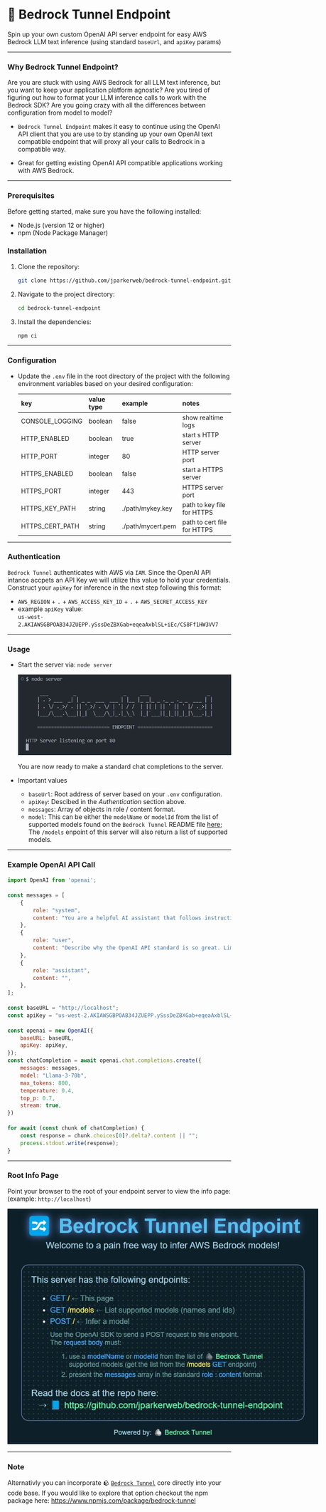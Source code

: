  # 🔀 Bedrock Tunnel Endpoint
 Spin up your own custom OpenAI API server endpoint for easy AWS Bedrock LLM text inference (using standard `baseUrl`, and `apiKey` params)

 ---

### Why Bedrock Tunnel Endpoint?

Are you are stuck with using AWS Bedrock for all LLM text inference, but you want to keep your application platform agnostic?  Are you tired of figuring out how to format your LLM inference calls to work with the Bedrock SDK? Are you going crazy with all the differences between configuration from model to model?

- `Bedrock Tunnel Endpoint` makes it easy to continue using the OpenAI API client that you are use to by standing up your own OpenAI text compatible endpoint that will proxy all your calls to Bedrock in a compatible way.

- Great for getting existing OpenAI API compatible applications working with AWS Bedrock.

---

### Prerequisites

Before getting started, make sure you have the following installed:

- Node.js (version 12 or higher)
- npm (Node Package Manager)

### Installation

1. Clone the repository:

    ```bash
    git clone https://github.com/jparkerweb/bedrock-tunnel-endpoint.git
    ```

2. Navigate to the project directory:

    ```bash
    cd bedrock-tunnel-endpoint
    ```

3. Install the dependencies:

    ```bash
    npm ci
    ```

---

### Configuration

* Update the `.env` file in the root directory of the project with the following
  environment variables based on your desired configuration:

    | key             | value type | example           | notes                       |
    |-----------------|------------|-------------------|-----------------------------|
    | CONSOLE_LOGGING | boolean    | false             | show realtime logs          |
    | HTTP_ENABLED    | boolean    | true              | start s HTTP server         |
    | HTTP_PORT       | integer    | 80                | HTTP server port            |
    | HTTPS_ENABLED   | boolean    | false             | start a HTTPS server        |
    | HTTPS_PORT      | integer    | 443               | HTTPS server port           |
    | HTTPS_KEY_PATH  | string     | ./path/mykey.key  | path to key file for HTTPS  |
    | HTTPS_CERT_PATH | string     | ./path/mycert.pem | path to cert file for HTTPS |

---

### Authentication

`Bedrock Tunnel` authenticates with AWS via `IAM`. Since the OpenAI API intance accpets an API Key we will utilize this value to hold your credentials. Construct your `apiKey` for inference in the next step following this format:

- `AWS_REGION` + `.` + `AWS_ACCESS_KEY_ID` + `.` + `AWS_SECRET_ACCESS_KEY`
- example `apiKey` value:  
  `us-west-2.AKIAWSGBPOAB34JZUEPP.ySssDeZBXGab+eqeaAxblSL+iEc/CS8Ff1HW3VV7`

---

### Usage

- Start the server via: `node server`  

  <img src="docs/console.png">  

  You are now ready to make a standard chat completions to the server.

- Important values
  - `baseUrl`: Root address of server based on your `.env` configuration.
  - `apiKey`: Descibed in the *Authentication* section above.
  - `messages`: Array of objects in role / content format.
  - `model`: This can be either the `modelName` or `modelId` from the list of supported models found on the `Bedrock Tunnel` README file [here](https://github.com/jparkerweb/bedrock-tunnel?tab=readme-ov-file#supported-models); The `/models` enpoint of this server will also return a list of supported models.

---

### Example OpenAI API Call

```javascript
import OpenAI from 'openai';

const messages = [
    {
        role: "system",
        content: "You are a helpful AI assistant that follows instructions extremely well. Answer the user questions accurately.",
    },
    {
        role: "user",
        content: "Describe why the OpenAI API standard is so great. Limit your response to five sentences.",
    },
    {
        role: "assistant",
        content: "",
    },
];

const baseURL = "http://localhost";
const apiKey = "us-west-2.AKIAWSGBPOAB34JZUEPP.ySssDeZBXGab+eqeaAxblSL+iEc/CS8Ff1HW3VV7"

const openai = new OpenAI({
    baseURL: baseURL,
    apiKey: apiKey,
});
const chatCompletion = await openai.chat.completions.create({
    messages: messages,
    model: "Llama-3-70b",
    max_tokens: 800,
    temperature: 0.4,
    top_p: 0.7,
    stream: true,
})

for await (const chunk of chatCompletion) {
    const response = chunk.choices[0]?.delta?.content || "";
    process.stdout.write(response);
}
```

---

### Root Info Page

Point your browser to the root of your endpoint server to view the info page: (example: `http://localhost`)  

<img src="docs/bedrock-tunnel-endpoint.jpg" style="max-width:700px">

---

### Note

Alternativly you can incorporate 🪨 <a href="https://github.com/jparkerweb/bedrock-tunnel" target="bedrockTunnel">`Bedrock Tunnel`</a> core directly into your code base. If you would like to explore that option checkout the npm package here: https://www.npmjs.com/package/bedrock-tunnel